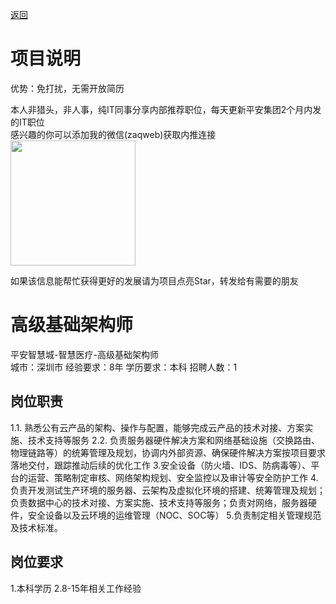 [返回](../../)

# 项目说明

优势：免打扰，无需开放简历

本人非猎头，非人事，纯IT同事分享内部推荐职位，每天更新平安集团2个月内发的IT职位  
感兴趣的你可以添加我的微信(zaqweb)获取内推连接  
<img src="https://github.com/zaqweb/PA-IT-JOBS/blob/master/WechatICode.jpeg"  height="200" width="200">

如果该信息能帮忙获得更好的发展请为项目点亮Star，转发给有需要的朋友

# 高级基础架构师
平安智慧城-智慧医疗-高级基础架构师  
城市：深圳市 经验要求：8年 学历要求：本科  招聘人数：1

## 岗位职责
1.1.	熟悉公有云产品的架构、操作与配置，能够完成云产品的技术对接、方案实施、技术支持等服务
2.2.	负责服务器硬件解决方案和网络基础设施（交换路由、物理链路等）的统筹管理及规划，协调内外部资源、确保硬件解决方案按项目要求落地交付，跟踪推动后续的优化工作
3.安全设备（防火墙、IDS、防病毒等）、平台的运营、策略制定审核、网络架构规划、安全监控以及审计等安全防护工作
4.负责开发测试生产环境的服务器、云架构及虚拟化环境的搭建、统筹管理及规划；负责数据中心的技术对接、方案实施、技术支持等服务；负责对网络，服务器硬件，安全设备以及云环境的运维管理（NOC、SOC等）
5.负责制定相关管理规范及技术标准。

## 岗位要求
1.本科学历
2.8-15年相关工作经验




